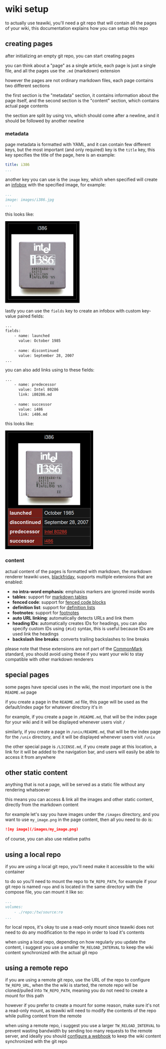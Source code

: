 # wiki setup
to actually use teawiki, you'll need a git repo that will contain all the pages
of your wiki, this documentation explains how you can setup this repo

## creating pages
after initializing an empty git repo, you can start creating pages

you can think about a "page" as a single article, each page is just a single
file, and all the pages use the `.md` (markdown) extension

however the pages are not ordinary markdown files, each page contains two
different sections

the first section is the "metadata" section, it contains information about the
page itself, and the second section is the "content" section, which contains
actual page contents

the section are split by using `%%%`, which should come after a newline,
and it should be followed by another newline

### metadata
page metadata is formatted with YAML, and it can contain few different keys, but
the most important (and only required) key is the `title` key, this key
specifies the title of the page, here is an example:
```yaml
title: i386
...
```
another key you can use is the `image` key, which when specified will create an
[infobox](https://en.wikipedia.org/wiki/Infobox) with the specified image, for
example:
```yaml
...
image: images/i386.jpg
...
```
this looks like:

![](/assets/infobox1.png)

lastly you can use the `fields` key to create an infobox with custom key-value
paired fields:
```
...
fields:
    - name: launched
      value: October 1985

    - name: discontinued
      value: September 28, 2007
...
```
you can also add links using to these fields:
```
...
    - name: predecessor
      value: Intel 80286
      link: i80286.md

    - name: successor
      value: i486
      link: i486.md
```
this looks like:

![](/assets/infobox2.png)

### content
actual content of the pages is formatted with markdown, the markdown renderer
teawiki uses, [blackfriday](https://github.com/russross/blackfriday), supports
multiple extensions that are enabled:

- **no intra-word emphasis**: emphasis markers are ignored inside words
- **tables**: support for [markdown tables](https://www.markdownguide.org/extended-syntax/#tables)
- **fenced code**: support for [fenced code blocks](https://www.markdownguide.org/extended-syntax/#fenced-code-blocks)
- **definition list**: support for [definition lists](https://www.markdownguide.org/extended-syntax/#definition-lists)
- **footnotes**: support for [footnotes](https://www.markdownguide.org/extended-syntax/#footnotes)
- **auto URL linking**: automatically detects URLs and link them
- **heading IDs**: automatically creates IDs for headings, you can also specify
  custom IDs using `{#id}` syntax, this is useful because IDs are used link the
  headings
- **backslash line breaks**: converts trailing backslashes to line breaks

please note that these extensions are not part of the
[CommonMark](https://commonmark.org/) standard, you should avoid using these if
you want your wiki to stay compatible with other markdown renderers

## special pages
some pages have special uses in the wiki, the most important one is the
`README.md` page

if you create a page in the `README.md` file, this page will be used as the
default/index page for whatever directory it's in

for example, if you create a page in `/README.md`, that will be the index page
for your wiki and it will be displayed whenever users visit `/`

similarly, if you create a page in `/unix/README.md`, that will be the index
page for the `/unix` directory, and it will be displayed whenever users visit
`/unix`

the other special page is `/LICENSE.md`, if you create page at this location,
a link for it will be added to the navigation bar, and users will easily be able
to access it from anywhere

## other static content
anything that is not a page, will be served as a static file without any
rendering whatsoever

this means you can access & link all the images and other static content,
directly from the markdown content

for example let's say you have images under the `/images` directory, and you
want to use `my_image.png` in the page content, then all you need to do is:
```md
![my image](/images/my_image.png)
```
of course, you can also use relative paths

## using a local repo
if you are using a local git repo, you'll need make it accessible to the wiki
container

to do so you'll need to mount the repo to `TW_REPO_PATH`, for example if your
git repo is named `repo` and is located in the same directory with the compose
file, you can mount it like so:
```yaml
...
volumes:
    - ./repo:/tw/source:ro
...
```
for local repos, it's okay to use a read-only mount since teawiki does not need
to do any modification to the repo in order to load it's contents

when using a local repo, depending on how regularly you update the content, i
suggest you use a smaller `TW_RELOAD_INTERVAL` to keep the wiki content
synchronized with the actual git repo

## using a remote repo
if you are using a remote git repo, use the URL of the repo to configure
`TW_REPO_URL`, when the the wiki is started, the remote repo will be
cloned/pulled into `TW_REPO_PATH`, meaning you do not need to create a mount for
this path

however if you prefer to create a mount for some reason, make sure it's not a
read-only mount, as teawiki will need to modify the contents of the repo while
pulling content from the remote

when using a remote repo, i suggest you use a larger `TW_RELOAD_INTERVAL` to
prevent wasting bandwidth by sending too many requests to the remote server,
and ideally you should [configure a webhook](/docs/webhook.md) to keep the wiki
content synchronized with the git repo
